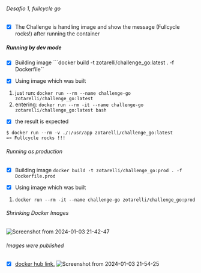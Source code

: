 ###### Desafio 1, fullcycle go 
- [x] The Challenge is handling image and show the message (Fullcycle rocks!) after running the container

##### Running by dev mode

- [x] Building image
```docker build -t zotarelli/challenge_go:latest . -f Dockerfile``

- [x] Using image which was built
1. just run: ```docker run --rm --name challenge-go zotarelli/challenge_go:latest```
2. entering: ```docker run --rm -it --name challenge-go zotarelli/challenge_go:latest bash```

- [x] the result is expected
```
$ docker run --rm -v ./:/usr/app zotarelli/challenge_go:latest
=> Fullcycle rocks !!!
```

###### Running as production 
- [x] Building image
```docker build -t zotarelli/challenge_go:prod . -f Dockerfile.prod```

- [x] Using image which was built
1. ```docker run --rm -it --name challenge-go zotarelli/challenge_go:prod```

###### Shrinking Docker Images
![Screenshot from 2024-01-03 21-42-47](https://github.com/alzo91/docker-fc-challenge-01/assets/19477370/862d63b8-d40f-443f-b6a1-c9135e08e279)

###### Images were published
- [x]  [docker hub link.](https://hub.docker.com/r/zotarelli/challenge_go/tags)
![Screenshot from 2024-01-03 21-54-25](https://github.com/alzo91/docker-fc-challenge-01/assets/19477370/451963b7-7b9d-4ab0-bdff-ece10ab9b6b8)